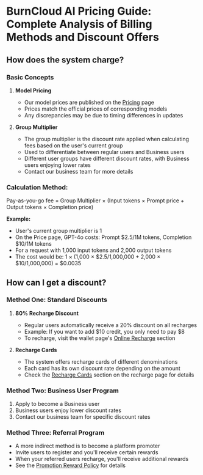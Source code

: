 # BurnCloud AI Pricing Guide: Complete Analysis of Billing Methods and Discount Offers

## How does the system charge?
### Basic Concepts
1. **Model Pricing**
   - Our model prices are published on the [Pricing](https://ai.burncloud.com/pricing) page
   - Prices match the official prices of corresponding models
   - Any discrepancies may be due to timing differences in updates

2. **Group Multiplier**
   - The group multiplier is the discount rate applied when calculating fees based on the user's current group
   - Used to differentiate between regular users and Business users
   - Different user groups have different discount rates, with Business users enjoying lower rates
   - Contact our business team for more details

### Calculation Method:
Pay-as-you-go fee = Group Multiplier × (Input tokens × Prompt price + Output tokens × Completion price)

**Example:**
- User's current group multiplier is 1
- On the Price page, GPT-4o costs: Prompt $2.5/1M tokens, Completion $10/1M tokens
- For a request with 1,000 input tokens and 2,000 output tokens
- The cost would be: 1 × (1,000 × $2.5/1,000,000 + 2,000 × $10/1,000,000) = $0.0035

## How can I get a discount?

### Method One: Standard Discounts
1. **80% Recharge Discount**
   - Regular users automatically receive a 20% discount on all recharges
   - Example: If you want to add $10 credit, you only need to pay $8
   - To recharge, visit the wallet page's [Online Recharge](https://ai.burncloud.com/topup) section

2. **Recharge Cards**
   - The system offers recharge cards of different denominations
   - Each card has its own discount rate depending on the amount
   - Check the [Recharge Cards](https://ai.burncloud.com/topup) section on the recharge page for details

### Method Two: Business User Program
1. Apply to become a Business user
2. Business users enjoy lower discount rates
3. Contact our business team for specific discount rates

### Method Three: Referral Program
- A more indirect method is to become a platform promoter
- Invite users to register and you'll receive certain rewards
- When your referred users recharge, you'll receive additional rewards
- See the [Promotion Reward Policy](https://ai.burncloud.com/doc/Invitation_Reward_Explanation) for details